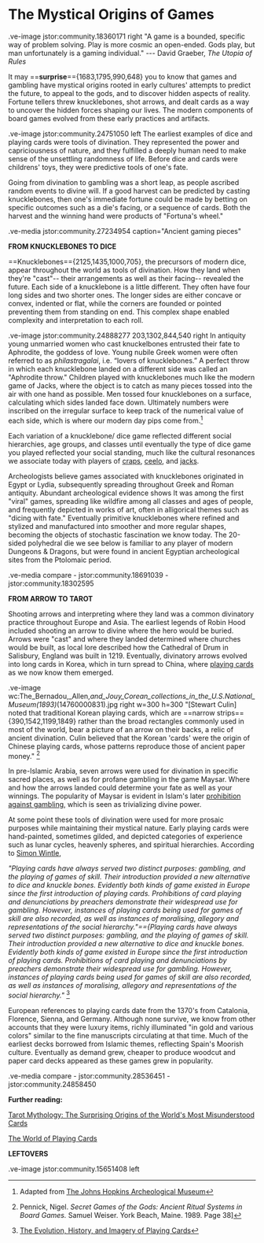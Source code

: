 # The Mystical Origins of Games

.ve-image jstor:community.18360171 right 
"A game is a bounded, specific way of problem solving. Play is more cosmic an open-ended. Gods play, but man unfortunately is a gaming individual." --- David Graeber, *The Utopia of Rules*

It may ==**surprise**=={1683,1795,990,648} you to know that games and gambling have mystical origins rooted in early cultures' attempts to predict the future, to appeal to the gods, and to discover hidden aspects of reality. Fortune tellers threw knucklebones, shot arrows, and dealt cards as a way to uncover the hidden forces shaping our lives. The modern components of board games evolved from these early practices and artifacts. 

.ve-image jstor:community.24751050 left
The earliest examples of dice and playing cards were tools of divination. They represented the power and capriciousness of nature, and they fulfilled a deeply human need to make sense of the unsettling randomness of life. Before dice and cards were childrens' toys, they were predictive tools of one's fate. 

Going from divination to gambling was a short leap, as people ascribed random events to divine will. If a good harvest can be predicted by casting knucklebones, then one's immediate fortune could be made by betting on specific outcomes such as a die's facing, or a sequence of cards. Both the harvest and the winning hand were products of "Fortuna's wheel."


.ve-media jstor:community.27234954 caption="Ancient gaming pieces"

**FROM KNUCKLEBONES TO DICE**

==Knucklebones=={2125,1435,1000,705}, the precursors of modern dice, appear throughout the world as tools of divination. How they land when they're "cast"-- their arrangements as well as their facing-- revealed the future. Each side of a knucklebone is a little different. They often have four long sides and two shorter ones. The longer sides are either concave or convex, indented or flat, while the corners are founded or pointed preventing them from standing on end. This complex shape enabled complexity and interpretation to each roll. 

.ve-image jstor:community.24888277 203,1302,844,540 right
In antiquity young unmarried women who cast knuckelbones entrusted their fate to Aphrodite, the goddess of love. Young nubile Greek women were often referred to as *philastragalai*, i.e. “lovers of knucklebones.” A perfect throw in which each knucklebone landed on a different side was called an "Aphrodite throw." Children played with knucklebones much like the modern game of Jacks, where the object is to catch as many pieces tossed into the air with one hand as possible. Men tossed four knucklebones on a surface, calculating which sides landed face down. Ultimately numbers were inscribed on the irregular surface to keep track of the numerical value of each side, which is where our modern day pips come from.[^1] 

[^1]: Adapted from [The Johns Hopkins Archeological Museum](https://archaeologicalmuseum.jhu.edu/class-projects/archaeology-of-daily-life/childhood/knucklebones/) 

Each variation of a knucklebone/ dice game reflected different social hierarchies, age groups, and classes until eventually the type of dice game you played reflected your social standing, much like the cultural resonances we associate today with players of [craps](https://www.caesars.com/casino-gaming-blog/latest-posts/table-games/craps/learn-how-to-play-craps-for-beginners), [ceelo](https://www.youtube.com/watch?v=SudAzo5k240), and [jacks](https://thegeniusofplay.org/genius/play-ideas-tips/play-ideas/jacks-game.aspx).

Archeologists believe games associated with knucklebones originated in Egypt or Lydia, subsequently spreading throughout Greek and Roman antiquity. Abundant archeological evidence shows It was among the first "viral" games, spreading like wildfire among all classes and ages of people, and frequently depicted in works of art, often in alligorical themes such as "dicing with fate." Eventually primitive knucklebones where refined and stylized and manufactured into smoother and more regular shapes, becoming the objects of stochastic fascination we know today. The 20-sided polyhedral die we see below is familiar to any player of modern Dungeons & Dragons, but were found in ancient Egyptian archeological sites from the Ptolomaic period. 

.ve-media compare
    - jstor:community.18691039
    - jstor:community.18302595


**FROM ARROW TO TAROT**

Shooting arrows and interpreting where they land was a common divinatory practice throughout Europe and Asia. The earliest legends of Robin Hood included shooting an arrow to divine where the hero would be buried. Arrows were "cast" and where they landed determined where churches would be built, as local lore described how the Cathedral of Drum in Salisbury, England was built in 1219. Eventually, divinatory arrows evolved into long cards in Korea, which in turn spread to China, where [playing cards](https://www.wopc.co.uk/china/) as we now know them emerged.

.ve-image wc:The_Bernadou,_Allen,_and_Jouy_Corean_collections_in_the_U.S._National_Museum_(1893)_(14760000831).jpg right w=300 h=300 
"[Stewart Culin] noted that traditional Korean playing cards, which are ==narrow strips=={390,1542,1199,1849} rather than the broad rectangles commonly used in most of the world, bear a picture of an arrow on their backs, a relic of ancient divination. Culin believed that the Korean 'cards' were the origin of Chinese playing cards, whose patterns reproduce those of ancient paper money." [^2]
[^2]: Pennick, Nigel. *Secret Games of the Gods: Ancient Ritual Systems in Board Games.* Samuel Weiser. York Beach, Maine. 1989. Page 38]

In pre-Islamic Arabia, seven arrows were used for divination in specific sacred places, as well as for profane gambling in the game Maysar. Where and how the arrows landed could determine your fate as well as your winnings. The popularity of Maysar is evident in Islam's later [prohibition against gambling](https://aims.education/maysir-and-games-of-chances-in-islam/), which is seen as trivializing divine power.

At some point these tools of divination were used for more prosaic purposes while maintaining their mystical nature. Early playing cards were hand-painted, sometimes gilded, and depicted categories of experience such as lunar cycles, heavenly spheres, and spiritual hierarchies. According to [Simon Wintle](https://www.collectorsweekly.com/articles/guest-column-the-evolution-history-and-imagery-of-playing-cards/), 

*"Playing cards have always served two distinct purposes: gambling, and the playing of games of skill. Their introduction provided a new alternative to dice and knuckle bones. Evidently both kinds of game existed in Europe since the first introduction of playing cards. Prohibitions of card playing and denunciations by preachers demonstrate their widespread use for gambling. However, instances of playing cards being used for games of skill are also recorded, as well as instances of moralising, allegory and representations of the social hierarchy."=={Playing cards have always served two distinct purposes: gambling, and the playing of games of skill. Their introduction provided a new alternative to dice and knuckle bones. Evidently both kinds of game existed in Europe since the first introduction of playing cards. Prohibitions of card playing and denunciations by preachers demonstrate their widespread use for gambling. However, instances of playing cards being used for games of skill are also recorded, as well as instances of moralising, allegory and representations of the social hierarchy."* [^3] 
[^3]: [The Evolution, History, and Imagery of Playing Cards](https://www.collectorsweekly.com/articles/guest-column-the-evolution-history-and-imagery-of-playing-cards/)

European references to playing cards date from the 1370's from Catalonia, Florence, Sienna, and Germany. Although none survive, we know from other accounts that they were luxury items, richly illuminated "in gold and various colors" similar to the fine manuscripts circulating at that time. Much of the earliest decks borrowed from Islamic themes, reflecting Spain's Moorish culture. Eventually as demand grew, cheaper to produce woodcut and paper card decks appeared as these games grew in popularity. 

.ve-media compare
    - jstor:community.28536451
    - jstor:community.24858450



**Further reading:**

[Tarot Mythology: The Surprising Origins of the World's Most Misunderstood Cards](https://www.collectorsweekly.com/articles/the-surprising-origins-of-tarot-most-misunderstood-cards/)

[The World of Playing Cards](https://www.wopc.co.uk/)



**LEFTOVERS**

.ve-image jstor:community.15651408 left